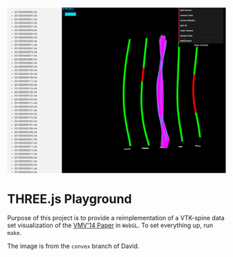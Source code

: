 ![Preview Image of the Three.js Playground](preview.png)

# THREE.js Playground

Purpose of this project is to provide a reimplementation of a VTK-spine data set visualization of the [VMV'14 Paper](http://dx.doi.org/10.2312/PE.VMV.VMV13.121-128) in `WebGL`. To set everything up, run `make`.

The image is from the `convex` branch of David.
